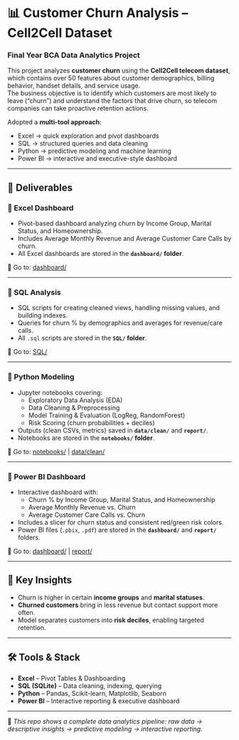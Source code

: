 # 📊 Customer Churn Analysis – Cell2Cell Dataset
### Final Year BCA Data Analytics Project

This project analyzes **customer churn** using the **Cell2Cell telecom dataset**, which contains over 50 features about customer demographics, billing behavior, handset details, and service usage.  
The business objective is to identify which customers are most likely to leave (“churn”) and understand the factors that drive churn, so telecom companies can take proactive retention actions.  

Adopted a **multi-tool approach**:  
- Excel → quick exploration and pivot dashboards  
- SQL → structured queries and data cleaning  
- Python → predictive modeling and machine learning  
- Power BI → interactive and executive-style dashboard  

---

## 📑 Deliverables

### 🔹 Excel Dashboard
- Pivot-based dashboard analyzing churn by Income Group, Marital Status, and Homeownership.  
- Includes Average Monthly Revenue and Average Customer Care Calls by churn.  
- All Excel dashboards are stored in the **`dashboard/` folder**.  

📂 Go to: [dashboard/](./dashboards/)

---

### 🔹 SQL Analysis
- SQL scripts for creating cleaned views, handling missing values, and building indexes.  
- Queries for churn % by demographics and averages for revenue/care calls.  
- All `.sql` scripts are stored in the **`SQL/` folder**.  

📂 Go to: [SQL/](./sql/)

---

### 🔹 Python Modeling
- Jupyter notebooks covering:  
  - Exploratory Data Analysis (EDA)  
  - Data Cleaning & Preprocessing  
  - Model Training & Evaluation (LogReg, RandomForest)  
  - Risk Scoring (churn probabilities + deciles)  
- Outputs (clean CSVs, metrics) saved in **`data/clean/`** and **`report/`**.  
- Notebooks are stored in the **`notebooks/` folder**.  

📂 Go to: [notebooks/](./notebooks/) | [data/clean/](./data/cleaned/)

---

### 🔹 Power BI Dashboard
- Interactive dashboard with:  
  - Churn % by Income Group, Marital Status, and Homeownership  
  - Average Monthly Revenue vs. Churn  
  - Average Customer Care Calls vs. Churn  
- Includes a slicer for churn status and consistent red/green risk colors.  
- Power BI files (`.pbix`, `.pdf`) are stored in the **`dashboard/`** and **`report/`** folders.  

📂 Go to: [dashboard/](./dashboard/) | [report/](./report/)

---

## 📌 Key Insights
- Churn is higher in certain **income groups** and **marital statuses**.  
- **Churned customers** bring in less revenue but contact support more often.  
- Model separates customers into **risk deciles**, enabling targeted retention.  

---

## 🛠️ Tools & Stack
- **Excel** – Pivot Tables & Dashboarding  
- **SQL (SQLite)** – Data cleaning, indexing, querying  
- **Python** – Pandas, Scikit-learn, Matplotlib, Seaborn  
- **Power BI** – Interactive reporting & executive dashboard  

---

📌 *This repo shows a complete data analytics pipeline: raw data → descriptive insights → predictive modeling → interactive reporting.*
